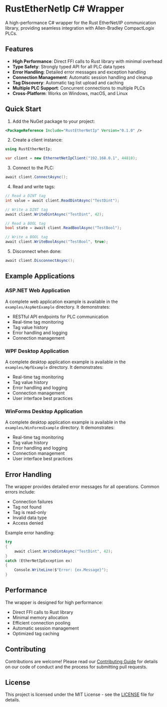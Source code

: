 # RustEtherNetIp C# Wrapper

A high-performance C# wrapper for the Rust EtherNet/IP communication library, providing seamless integration with Allen-Bradley CompactLogix PLCs.

## Features

- **High Performance**: Direct FFI calls to Rust library with minimal overhead
- **Type Safety**: Strongly typed API for all PLC data types
- **Error Handling**: Detailed error messages and exception handling
- **Connection Management**: Automatic session handling and cleanup
- **Tag Discovery**: Automatic tag list upload and caching
- **Multiple PLC Support**: Concurrent connections to multiple PLCs
- **Cross-Platform**: Works on Windows, macOS, and Linux

## Quick Start

1. Add the NuGet package to your project:
```xml
<PackageReference Include="RustEtherNetIp" Version="0.1.0" />
```

2. Create a client instance:
```csharp
using RustEtherNetIp;

var client = new EthernetNetIpClient("192.168.0.1", 44818);
```

3. Connect to the PLC:
```csharp
await client.ConnectAsync();
```

4. Read and write tags:
```csharp
// Read a DINT tag
int value = await client.ReadDintAsync("TestDint");

// Write a DINT tag
await client.WriteDintAsync("TestDint", 42);

// Read a BOOL tag
bool state = await client.ReadBoolAsync("TestBool");

// Write a BOOL tag
await client.WriteBoolAsync("TestBool", true);
```

5. Disconnect when done:
```csharp
await client.DisconnectAsync();
```

## Example Applications

### ASP.NET Web Application
A complete web application example is available in the `examples/AspNetExample` directory. It demonstrates:
- RESTful API endpoints for PLC communication
- Real-time tag monitoring
- Tag value history
- Error handling and logging
- Connection management

### WPF Desktop Application
A complete desktop application example is available in the `examples/WpfExample` directory. It demonstrates:
- Real-time tag monitoring
- Tag value history
- Error handling and logging
- Connection management
- User interface best practices

### WinForms Desktop Application
A complete desktop application example is available in the `examples/WinFormsExample` directory. It demonstrates:
- Real-time tag monitoring
- Tag value history
- Error handling and logging
- Connection management
- User interface best practices

## Error Handling

The wrapper provides detailed error messages for all operations. Common errors include:
- Connection failures
- Tag not found
- Tag is read-only
- Invalid data type
- Access denied

Example error handling:
```csharp
try
{
    await client.WriteDintAsync("TestDint", 42);
}
catch (EtherNetIpException ex)
{
    Console.WriteLine($"Error: {ex.Message}");
}
```

## Performance

The wrapper is designed for high performance:
- Direct FFI calls to Rust library
- Minimal memory allocation
- Efficient connection pooling
- Automatic session management
- Optimized tag caching

## Contributing

Contributions are welcome! Please read our [Contributing Guide](CONTRIBUTING.md) for details on our code of conduct and the process for submitting pull requests.

## License

This project is licensed under the MIT License - see the [LICENSE](LICENSE) file for details. 